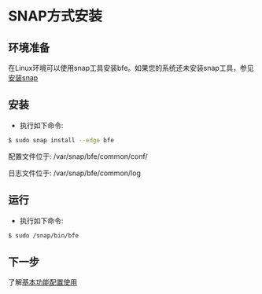 # SNAP方式安装

## 环境准备
在Linux环境可以使用snap工具安装bfe。如果您的系统还未安装snap工具，参见[安装snap](https://snapcraft.io/docs/installing-snapd)

## 安装
- 执行如下命令:

```bash
$ sudo snap install --edge bfe
```

配置文件位于: /var/snap/bfe/common/conf/

日志文件位于: /var/snap/bfe/common/log

## 运行

- 执行如下命令:

```bash
$ sudo /snap/bin/bfe 
```

## 下一步
了解[基本功能配置使用](../example/guide.md)
                                           
